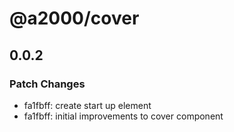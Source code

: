 # @a2000/cover

## 0.0.2

### Patch Changes

- fa1fbff: create start up element
- fa1fbff: initial improvements to cover component
